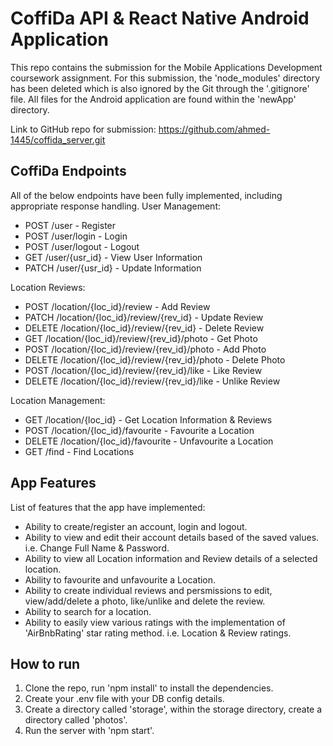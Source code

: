 # CoffiDa API & React Native Android Application

This repo contains the submission for the Mobile Applications Development coursework assignment. For this submission, the 'node_modules' directory has been deleted which is also ignored by the Git through the '.gitignore' file. All files for the Android application are found within the 'newApp' directory.

Link to GitHub repo for submission: <https://github.com/ahmed-1445/coffida_server.git>

## CoffiDa Endpoints

All of the below endpoints have been fully implemented, including appropriate response handling.
User Management:

- POST /user - Register
- POST /user/login - Login
- POST /user/logout - Logout
- GET /user/{usr_id} - View User Information
- PATCH /user/{usr_id} - Update Information

Location Reviews:

- POST /location/{loc_id}/review - Add Review
- PATCH /location/{loc_id}/review/{rev_id} - Update Review
- DELETE ​/location​/{loc_id}​/review​/{rev_id} - Delete Review
- GET /location/{loc_id}/review/{rev_id}/photo - Get Photo
- POST /location/{loc_id}/review/{rev_id}/photo - Add Photo
- DELETE /location/{loc_id}/review/{rev_id}/photo - Delete Photo
- POST /location/{loc_id}/review/{rev_id}/like - Like Review
- DELETE /location/{loc_id}/review/{rev_id}/like - Unlike Review

Location Management:

- GET /location/{loc_id} - Get Location Information & Reviews
- POST ​/location​/{loc_id}​/favourite - Favourite a Location
- DELETE /location/{loc_id}/favourite - Unfavourite a Location
- GET /find - Find Locations

## App Features

List of features that the app have implemented:

- Ability to create/register an account, login and logout.
- Ability to view and edit their account details based of the saved values. i.e. Change Full Name & Password.
- Ability to view all Location information and Review details of a selected location.
- Ability to favourite and unfavourite a Location.
- Ability to create individual reviews and persmissions to edit, view/add/delete a photo, like/unlike and delete the review.
- Ability to search for a location.
- Ability to easily view various ratings with the implementation of 'AirBnbRating' star rating method. i.e. Location & Review ratings.

## How to run

1. Clone the repo, run 'npm install' to install the dependencies.
2. Create your .env file with your DB config details.
3. Create a directory called 'storage', within the storage directory, create a directory called 'photos'.
4. Run the server with 'npm start'.
